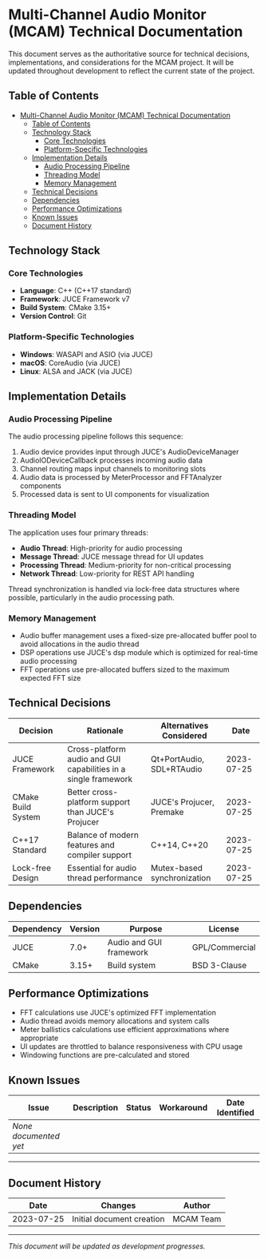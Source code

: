 # Multi-Channel Audio Monitor (MCAM) Technical Documentation

This document serves as the authoritative source for technical decisions, implementations, and considerations for the MCAM project. It will be updated throughout development to reflect the current state of the project.

## Table of Contents
- [Multi-Channel Audio Monitor (MCAM) Technical Documentation](#multi-channel-audio-monitor-mcam-technical-documentation)
  - [Table of Contents](#table-of-contents)
  - [Technology Stack](#technology-stack)
    - [Core Technologies](#core-technologies)
    - [Platform-Specific Technologies](#platform-specific-technologies)
  - [Implementation Details](#implementation-details)
    - [Audio Processing Pipeline](#audio-processing-pipeline)
    - [Threading Model](#threading-model)
    - [Memory Management](#memory-management)
  - [Technical Decisions](#technical-decisions)
  - [Dependencies](#dependencies)
  - [Performance Optimizations](#performance-optimizations)
  - [Known Issues](#known-issues)
  - [Document History](#document-history)

## Technology Stack

### Core Technologies
- **Language**: C++ (C++17 standard)
- **Framework**: JUCE Framework v7
- **Build System**: CMake 3.15+
- **Version Control**: Git

### Platform-Specific Technologies
- **Windows**: WASAPI and ASIO (via JUCE)
- **macOS**: CoreAudio (via JUCE)
- **Linux**: ALSA and JACK (via JUCE)

## Implementation Details

### Audio Processing Pipeline

The audio processing pipeline follows this sequence:
1. Audio device provides input through JUCE's AudioDeviceManager
2. AudioIODeviceCallback processes incoming audio data
3. Channel routing maps input channels to monitoring slots
4. Audio data is processed by MeterProcessor and FFTAnalyzer components
5. Processed data is sent to UI components for visualization

### Threading Model

The application uses four primary threads:
- **Audio Thread**: High-priority for audio processing
- **Message Thread**: JUCE message thread for UI updates
- **Processing Thread**: Medium-priority for non-critical processing
- **Network Thread**: Low-priority for REST API handling

Thread synchronization is handled via lock-free data structures where possible, particularly in the audio processing path.

### Memory Management

- Audio buffer management uses a fixed-size pre-allocated buffer pool to avoid allocations in the audio thread
- DSP operations use JUCE's dsp module which is optimized for real-time audio processing
- FFT operations use pre-allocated buffers sized to the maximum expected FFT size

## Technical Decisions

| Decision | Rationale | Alternatives Considered | Date |
|----------|-----------|-------------------------|------|
| JUCE Framework | Cross-platform audio and GUI capabilities in a single framework | Qt+PortAudio, SDL+RTAudio | 2023-07-25 |
| CMake Build System | Better cross-platform support than JUCE's Projucer | JUCE's Projucer, Premake | 2023-07-25 |
| C++17 Standard | Balance of modern features and compiler support | C++14, C++20 | 2023-07-25 |
| Lock-free Design | Essential for audio thread performance | Mutex-based synchronization | 2023-07-25 |

## Dependencies

| Dependency | Version | Purpose | License |
|------------|---------|---------|---------|
| JUCE | 7.0+ | Audio and GUI framework | GPL/Commercial |
| CMake | 3.15+ | Build system | BSD 3-Clause |

## Performance Optimizations

- FFT calculations use JUCE's optimized FFT implementation
- Audio thread avoids memory allocations and system calls
- Meter ballistics calculations use efficient approximations where appropriate
- UI updates are throttled to balance responsiveness with CPU usage
- Windowing functions are pre-calculated and stored

## Known Issues

| Issue | Description | Status | Workaround | Date Identified |
|-------|-------------|--------|------------|-----------------|
| *None documented yet* | | | | |

---

## Document History

| Date | Changes | Author |
|------|---------|--------|
| 2023-07-25 | Initial document creation | MCAM Team |

---

*This document will be updated as development progresses.* 